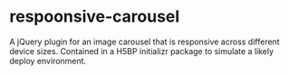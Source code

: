 respoonsive-carousel
====================
A jQuery plugin for an image carousel that is responsive across different device sizes. Contained in a H5BP initializr package
to simulate a likely deploy environment.



 
